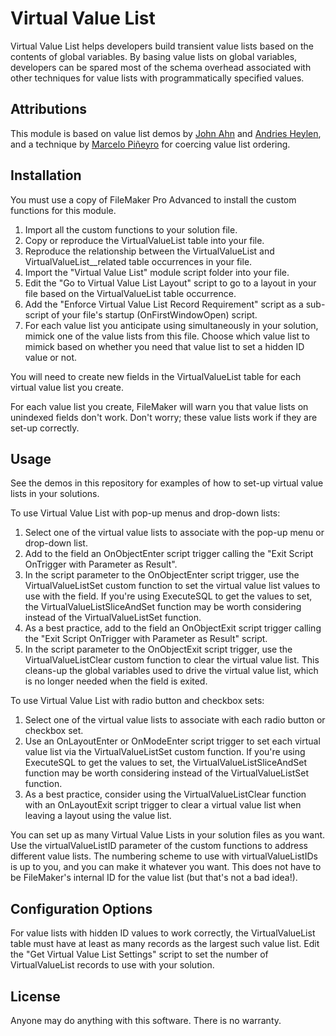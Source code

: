 # Virtual Value List

Virtual Value List helps developers build transient value lists based on the contents of global variables. By basing value lists on global variables, developers can be spared most of the schema overhead associated with other techniques for value lists with programmatically specified values.

## Attributions

This module is based on value list demos by [John Ahn][1] and [Andries Heylen][2], and a technique by [Marcelo Piñeyro][3] for coercing value list ordering.

[1]: http://www.filemakerhacks.com/?p=5357 "FM 12 ExecuteSQL 'Unconference' Session"
[2]: http://www.filemakerhacks.com/?p=5412 "Magic Value Lists"
[3]: http://www.soliantconsulting.com/blog/2012/09/extending-filemaker-pro’s-value-list-sort-capabilities-using-char-function "Extending FileMaker Pro's value list sort capabilities using the Char() function"

## Installation

You must use a copy of FileMaker Pro Advanced to install the custom functions for this module.

1. Import all the custom functions to your solution file.
2. Copy or reproduce the VirtualValueList table into your file.
3. Reproduce the relationship between the VirtualValueList and VirtualValueList__related table occurrences in your file.
4. Import the "Virtual Value List" module script folder into your file.
5. Edit the "Go to Virtual Value List Layout" script to go to a layout in your file based on the VirtualValueList table occurrence.
6. Add the "Enforce Virtual Value List Record Requirement" script as a sub-script of your file's startup (OnFirstWindowOpen) script.
7. For each value list you anticipate using simultaneously in your solution, mimick one of the value lists from this file. Choose which value list to mimick based on whether you need that value list to set a hidden ID value or not.

You will need to create new fields in the VirtualValueList table for each virtual value list you create.

For each value list you create, FileMaker will warn you that value lists on unindexed fields don't work. Don't worry; these value lists work if they are set-up correctly.

## Usage

See the demos in this repository for examples of how to set-up virtual value lists in your solutions.

To use Virtual Value List with pop-up menus and drop-down lists:
1. Select one of the virtual value lists to associate with the pop-up menu or drop-down list.
2. Add to the field an OnObjectEnter script trigger calling the "Exit Script OnTrigger with Parameter as Result".
3. In the script parameter to the OnObjectEnter script trigger, use the VirtualValueListSet custom function to set the virtual value list values to use with the field. If you're using ExecuteSQL to get the values to set, the VirtualValueListSliceAndSet function may be worth considering instead of the VirtualValueListSet function.
4. As a best practice, add to the field an OnObjectExit script trigger calling the "Exit Script OnTrigger with Parameter as Result" script.
5. In the script parameter to the OnObjectExit script trigger, use the VirtualValueListClear custom function to clear the virtual value list. This cleans-up the global variables used to drive the virtual value list, which is no longer needed when the field is exited.

To use Virtual Value List with radio button and checkbox sets:
1. Select one of the virtual value lists to associate with each radio button or checkbox set.
2. Use an OnLayoutEnter or OnModeEnter script trigger to set each virtual value list via the VirtualValueListSet custom function. If you're using ExecuteSQL to get the values to set, the VirtualValueListSliceAndSet function may be worth considering instead of the VirtualValueListSet function.
3. As a best practice, consider using the VirtualValueListClear function with an OnLayoutExit script trigger to clear a virtual value list when leaving a layout using the value list.

You can set up as many Virtual Value Lists in your solution files as you want. Use the virtualValueListID parameter of the custom functions to address different value lists. The numbering scheme to use with virtualValueListIDs is up to you, and you can make it whatever you want. This does not have to be FileMaker's internal ID for the value list (but that's not a bad idea!).

## Configuration Options

For value lists with hidden ID values to work correctly, the VirtualValueList table must have at least as many records as the largest such value list. Edit the "Get Virtual Value List Settings" script to set the number of VirtualValueList records to use with your solution.

## License

Anyone may do anything with this software. There is no warranty.